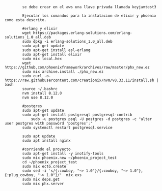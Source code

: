 			
			se debe crear en el aws una llave privada llamada keyjamtest3
			
			Ejecutar los comandos para la instalacion de elixir y phoenix como esta descrito.
			
			#erlang y elixir
			wget https://packages.erlang-solutions.com/erlang-solutions_1.0_all.deb 
			sudo dpkg -i erlang-solutions_1.0_all.deb
			sudo apt-get update
			sudo apt-get install esl-erlang
			sudo apt-get install elixir
			sudo mix local.hex
			wget https://github.com/phoenixframework/archives/raw/master/phx_new.ez 
			sudo mix archive.install ./phx_new.ez
			sudo curl -o- https://raw.githubusercontent.com/creationix/nvm/v0.33.11/install.sh | bash
			source ~/.bashrc
			nvm install 8.12.0
			nvm use 8.12.0
				
			#postgres
			sudo apt-get update
			sudo apt-get install postgresql postgresql-contrib
		        sudo -u postgres psql -U postgres -d postgres -c "alter user postgres with password 'postgres';"
			sudo systemctl restart postgresql.service
			
			sudo apt update
			sudo apt install nginx 
			
			#corriendo el proyecto
			sudo apt-get install -y inotify-tools
			sudo mix phoenix.new ~/phoenix_project_test
			cd ~/phoenix_project_test
			sudo mix ecto.create
			sudo sed -i 's/{:cowboy, "~> 1.0"}/{:cowboy, "~> 1.0"}, {:plug_cowboy, "~> 1.0"}/'  mix.exs
			sudo mix deps.get
			sudo mix phx.server
	

